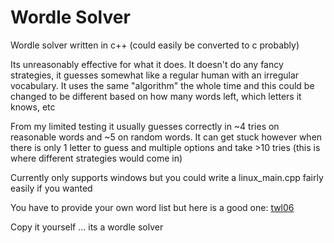 # Wordle Solver
Wordle solver written in c++ (could easily be converted to c probably)

Its unreasonably effective for what it does.
It doesn't do any fancy strategies, it guesses somewhat like a regular human with an irregular vocabulary.
It uses the same "algorithm" the whole time and this could be changed to be different based on how many words left, which letters it knows, etc

From my limited testing it usually guesses correctly in ~4 tries on reasonable words and ~5 on random words.
It can get stuck however when there is only 1 letter to guess and multiple options and take >10 tries (this is where different strategies would come in)

Currently only supports windows but you could write a linux_main.cpp fairly easily if you wanted

You have to provide your own word list but here is a good one: [twl06](http://norvig.com/ngrams/TWL06.txt)

Copy it yourself ... its a wordle solver
